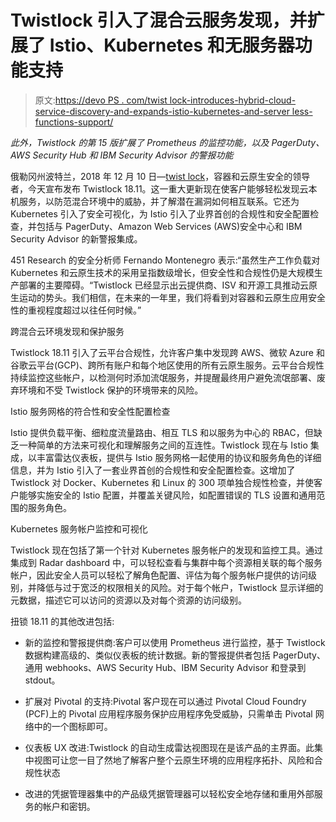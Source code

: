 # Twistlock 引入了混合云服务发现，并扩展了 Istio、Kubernetes 和无服务器功能支持

> 原文:[https://devo PS . com/twist lock-introduces-hybrid-cloud-service-discovery-and-expands-istio-kubernetes-and-server less-functions-support/](https://devops.com/twistlock-introduces-hybrid-cloud-service-discovery-and-expands-istio-kubernetes-and-serverless-functions-support/)

*此外，Twistlock 的第 15 版扩展了 Prometheus 的监控功能，以及 PagerDuty、AWS Security Hub 和 IBM Security Advisor 的警报功能*

俄勒冈州波特兰，2018 年 12 月 10 日—[twist lock](https://www.twistlock.com/)，容器和云原生安全的领导者，今天宣布发布 Twistlock 18.11。这一重大更新现在使客户能够轻松发现云本机服务，以防范混合环境中的威胁，并了解潜在漏洞如何相互联系。它还为 Kubernetes 引入了安全可视化，为 Istio 引入了业界首创的合规性和安全配置检查，并包括与 PagerDuty、Amazon Web Services (AWS)安全中心和 IBM Security Advisor 的新警报集成。

451 Research 的安全分析师 Fernando Montenegro 表示:“虽然生产工作负载对 Kubernetes 和云原生技术的采用呈指数级增长，但安全性和合规性仍是大规模生产部署的主要障碍。“Twistlock 已经显示出云提供商、ISV 和开源工具推动云原生运动的势头。我们相信，在未来的一年里，我们将看到对容器和云原生应用安全性的重视程度超过以往任何时候。”

跨混合云环境发现和保护服务

Twistlock 18.11 引入了云平台合规性，允许客户集中发现跨 AWS、微软 Azure 和谷歌云平台(GCP)、跨所有账户和每个地区使用的所有云原生服务。云平台合规性持续监控这些帐户，以检测何时添加流氓服务，并提醒最终用户避免流氓部署、废弃环境和不受 Twistlock 保护的环境带来的风险。

Istio 服务网格的符合性和安全性配置检查

Istio 提供负载平衡、细粒度流量路由、相互 TLS 和以服务为中心的 RBAC，但缺乏一种简单的方法来可视化和理解服务之间的互连性。Twistlock 现在与 Istio 集成，以丰富雷达仪表板，提供与 Istio 服务网格一起使用的协议和服务角色的详细信息，并为 Istio 引入了一套业界首创的合规性和安全配置检查。这增加了 Twistlock 对 Docker、Kubernetes 和 Linux 的 300 项单独合规性检查，并使客户能够实施安全的 Istio 配置，并覆盖关键风险，如配置错误的 TLS 设置和通用范围的服务角色。

Kubernetes 服务帐户监控和可视化

Twistlock 现在包括了第一个针对 Kubernetes 服务帐户的发现和监控工具。通过集成到 Radar dashboard 中，可以轻松查看与集群中每个资源相关联的每个服务帐户，因此安全人员可以轻松了解角色配置、评估为每个服务帐户提供的访问级别，并降低与过于宽泛的权限相关的风险。对于每个帐户，Twistlock 显示详细的元数据，描述它可以访问的资源以及对每个资源的访问级别。

扭锁 18.11 的其他改进包括:

*   新的监控和警报提供商:客户可以使用 Prometheus 进行监控，基于 Twistlock 数据构建高级的、类似仪表板的统计数据。新的警报提供者包括 PagerDuty、通用 webhooks、AWS Security Hub、IBM Security Advisor 和登录到 stdout。

*   扩展对 Pivotal 的支持:Pivotal 客户现在可以通过 Pivotal Cloud Foundry (PCF)上的 Pivotal 应用程序服务保护应用程序免受威胁，只需单击 Pivotal 网络中的一个图标即可。

*   仪表板 UX 改进:Twistlock 的自动生成雷达视图现在是该产品的主界面。此集中视图可让您一目了然地了解客户整个云原生环境的应用程序拓扑、风险和合规性状态

*   改进的凭据管理器集中的产品级凭据管理器可以轻松安全地存储和重用外部服务的帐户和密钥。